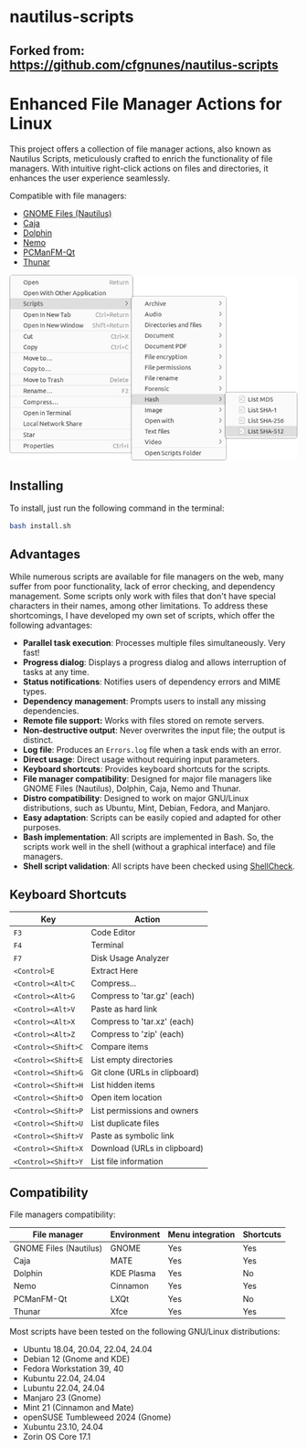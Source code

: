 # nautilus-scripts
## Forked from: https://github.com/cfgnunes/nautilus-scripts
# Enhanced File Manager Actions for Linux

This project offers a collection of file manager actions, also known as Nautilus Scripts, meticulously crafted to enrich the functionality of file managers. With intuitive right-click actions on files and directories, it enhances the user experience seamlessly.

Compatible with file managers:

- [GNOME Files (Nautilus)](https://gitlab.gnome.org/GNOME/nautilus)
- [Caja](https://github.com/mate-desktop/caja)
- [Dolphin](https://github.com/KDE/dolphin)
- [Nemo](https://github.com/linuxmint/nemo)
- [PCManFM-Qt](https://github.com/lxqt/pcmanfm-qt)
- [Thunar](https://gitlab.xfce.org/xfce/thunar)

![screenshot](.assets/screenshot.png)

## Installing

To install, just run the following command in the terminal:

```sh
bash install.sh
```

## Advantages

While numerous scripts are available for file managers on the web, many suffer from poor functionality, lack of error checking, and dependency management. Some scripts only work with files that don't have special characters in their names, among other limitations. To address these shortcomings, I have developed my own set of scripts, which offer the following advantages:

- **Parallel task execution**: Processes multiple files simultaneously. Very fast!
- **Progress dialog**: Displays a progress dialog and allows interruption of tasks at any time.
- **Status notifications**: Notifies users of dependency errors and MIME types.
- **Dependency management**: Prompts users to install any missing dependencies.
- **Remote file support:** Works with files stored on remote servers.
- **Non-destructive output**: Never overwrites the input file; the output is distinct.
- **Log file**: Produces an `Errors.log` file when a task ends with an error.
- **Direct usage**: Direct usage without requiring input parameters.
- **Keyboard shortcuts**: Provides keyboard shortcuts for the scripts.
- **File manager compatibility**: Designed for major file managers like GNOME Files (Nautilus), Dolphin, Caja, Nemo and Thunar.
- **Distro compatibility**: Designed to work on major GNU/Linux distributions, such as Ubuntu, Mint, Debian, Fedora, and Manjaro.
- **Easy adaptation**: Scripts can be easily copied and adapted for other purposes.
- **Bash implementation**: All scripts are implemented in Bash. So, the scripts work well in the shell (without a graphical interface) and file managers.
- **Shell script validation**: All scripts have been checked using [ShellCheck](https://github.com/koalaman/shellcheck).

## Keyboard Shortcuts

| Key                 | Action                        |
| ------------------- | ----------------------------- |
| `F3`                | Code Editor                   |
| `F4`                | Terminal                      |
| `F7`                | Disk Usage Analyzer           |
| `<Control>E`        | Extract Here                  |
| `<Control><Alt>C`   | Compress...                   |
| `<Control><Alt>G`   | Compress to 'tar.gz' (each)   |
| `<Control><Alt>V`   | Paste as hard link            |
| `<Control><Alt>X`   | Compress to 'tar.xz' (each)   |
| `<Control><Alt>Z`   | Compress to 'zip' (each)      |
| `<Control><Shift>C` | Compare items                 |
| `<Control><Shift>E` | List empty directories        |
| `<Control><Shift>G` | Git clone (URLs in clipboard) |
| `<Control><Shift>H` | List hidden items             |
| `<Control><Shift>O` | Open item location            |
| `<Control><Shift>P` | List permissions and owners   |
| `<Control><Shift>U` | List duplicate files          |
| `<Control><Shift>V` | Paste as symbolic link        |
| `<Control><Shift>X` | Download (URLs in clipboard)  |
| `<Control><Shift>Y` | List file information         |

## Compatibility

File managers compatibility:

| File manager           | Environment | Menu integration | Shortcuts |
| ---------------------- | ----------- | ---------------- | --------- |
| GNOME Files (Nautilus) | GNOME       | Yes              | Yes       |
| Caja                   | MATE        | Yes              | Yes       |
| Dolphin                | KDE Plasma  | Yes              | No        |
| Nemo                   | Cinnamon    | Yes              | Yes       |
| PCManFM-Qt             | LXQt        | Yes              | No        |
| Thunar                 | Xfce        | Yes              | Yes       |

Most scripts have been tested on the following GNU/Linux distributions:

- Ubuntu 18.04, 20.04, 22.04, 24.04
- Debian 12 (Gnome and KDE)
- Fedora Workstation 39, 40
- Kubuntu 22.04, 24.04
- Lubuntu 22.04, 24.04
- Manjaro 23 (Gnome)
- Mint 21 (Cinnamon and Mate)
- openSUSE Tumbleweed 2024 (Gnome)
- Xubuntu 23.10, 24.04
- Zorin OS Core 17.1
